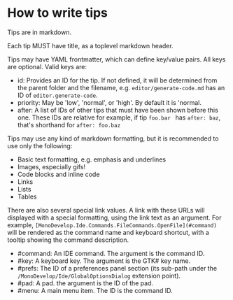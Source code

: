 ﻿# How to write tips

Tips are in markdown.

Each tip MUST have title, as a toplevel markdown header.

Tips may have YAML frontmatter, which can define key/value pairs. All keys are optional. Valid keys are:

* id: Provides an ID for the tip. If not defined, it will be determined from the
  parent folder and the filename, e.g. `editor/generate-code.md` has an ID of `editor.generate-code`.
* priority: May be 'low', 'normal', or 'high'. By default it is 'normal.
* after: A list of IDs of other tips that must have been shown before this one. These IDs are relative
  for example, if tip `foo.bar ` has `after: baz`, that's shorthand for `after: foo.baz`

Tips may use any kind of markdown formatting, but it is recommended to use only the following:

* Basic text formatting, e.g. emphasis and underlines
* Images, especially gifs!
* Code blocks and inline code
* Links
* Lists
* Tables

There are also several special link values. A link with these URLs will displayed with
a special formatting, using the link text as an argument. For example,
`[MonoDevelop.Ide.Commands.FileCommands.OpenFile](#command)` will be rendered as the
command name and keyboard shortcut, with a tooltip showing the command
description.

* #command: An IDE command. The argument is the command ID.
* #key: A keyboard key. The argument is the GTK# key name.
* #prefs: The ID of a preferences panel section (its sub-path under the
  `/MonoDevelop/Ide/GlobalOptionsDialog` extension point).
* #pad: A pad. the argument is the ID of the pad.
* #menu: A main menu item. The ID is the command ID.